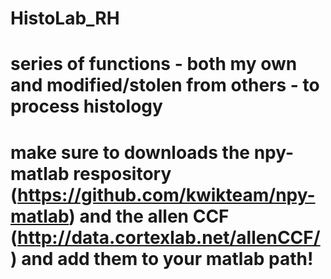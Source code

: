# HistoLab_RH

# series of functions - both my own and modified/stolen from others - to process histology
# make sure to downloads the npy-matlab respository (https://github.com/kwikteam/npy-matlab) and the allen CCF (http://data.cortexlab.net/allenCCF/) and add them to your matlab path!
